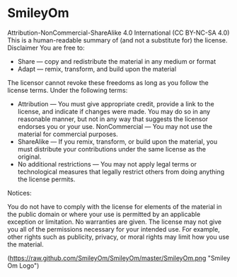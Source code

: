 SmileyOm
========

Attribution-NonCommercial-ShareAlike 4.0 International (CC BY-NC-SA 4.0)
This is a human-readable summary of (and not a substitute for) the license.
Disclaimer
You are free to:

* Share — copy and redistribute the material in any medium or format
* Adapt — remix, transform, and build upon the material

The licensor cannot revoke these freedoms as long as you follow the license terms.
Under the following terms:

* Attribution — You must give appropriate credit, provide a link to the license, and indicate if changes were made. You may do so in any reasonable manner, but not in any way that suggests the licensor endorses you or your use.
NonCommercial — You may not use the material for commercial purposes.
* ShareAlike — If you remix, transform, or build upon the material, you must distribute your contributions under the same license as the original.
* No additional restrictions — You may not apply legal terms or technological measures that legally restrict others from doing anything the license permits.

Notices:

You do not have to comply with the license for elements of the material in the public domain or where your use is permitted by an applicable exception or limitation.
No warranties are given. The license may not give you all of the permissions necessary for your intended use. For example, other rights such as publicity, privacy, or moral rights may limit how you use the material.

(https://raw.github.com/SmileyOm/SmileyOm/master/SmileyOm.png "Smiley Om Logo")

